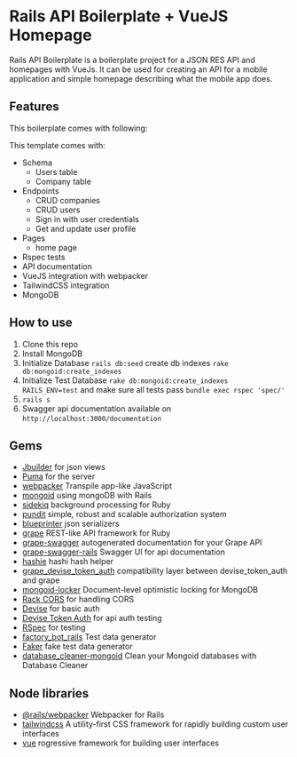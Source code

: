 # Rails API Boilerplate + VueJS Homepage

Rails API Boilerplate is a boilerplate project for a JSON RES API and homepages with VueJs. It can be used for creating an API for a mobile application and simple homepage describing what the mobile app does.

## Features

This boilerplate comes with following:

This template comes with:
- Schema
  - Users table
  - Company table
- Endpoints
  - CRUD companies
  - CRUD users
  - Sign in with user credentials
  - Get and update user profile
- Pages
  - home page
- Rspec tests
- API documentation
- VueJS integration with webpacker
- TailwindCSS integration
- MongoDB

## How to use

1. Clone this repo
1. Install MongoDB
1. Initialize Database `rails db:seed` create db indexes `rake db:mongoid:create_indexes`
1. Initialize Test Database  `rake db:mongoid:create_indexes  RAILS_ENV=test` and make sure all tests pass `bundle exec rspec 'spec/'`
1. `rails s`
1. Swagger api documentation available on `http://localhost:3000/documentation`

## Gems

- [Jbuilder](https://github.com/rails/jbuilder) for json views
- [Puma](https://github.com/puma/puma) for the server
- [webpacker](https://github.com/rails/webpacker) Transpile app-like JavaScript
- [mongoid](https://github.com/mongodb/mongoid/) using mongoDB with Rails
- [sidekiq](https://github.com/mperham/sidekiq) background processing for Ruby
- [pundit](https://github.com/varvet/pundit) simple, robust and scalable authorization system
- [blueprinter](https://github.com/procore/blueprinter) json serializers
- [grape](https://github.com/ruby-grape/grape) REST-like API framework for Ruby
- [grape-swagger](https://github.com/tim-vandecasteele/grape-swagger) autogenerated documentation for your Grape API
- [grape-swagger-rails](https://github.com/ruby-grape/grape-swagger-rails) Swagger UI for api documentation 
- [hashie](https://github.com/hashie/hashie) hashi hash helper
- [grape_devise_token_auth](https://github.com/mcordell/grape_devise_token_auth) compatibility layer between devise_token_auth and grape
- [mongoid-locker](https://github.com/mongoid/mongoid-locker) Document-level optimistic locking for MongoDB
- [Rack CORS](https://github.com/cyu/rack-cors) for handling CORS
- [Devise](https://github.com/plataformatec/devise) for basic auth
- [Devise Token Auth](https://github.com/lynndylanhurley/devise_token_auth) for api auth 
testing
- [RSpec](https://github.com/rspec/rspec) for testing
- [factory_bot_rails](https://github.com/thoughtbot/factory_bot_rails) Test data generator
- [Faker](https://github.com/stympy/faker) fake test data generator
- [database_cleaner-mongoid](https://github.com/DatabaseCleaner/database_cleaner-mongoid) Clean your Mongoid databases with Database Cleaner

## Node libraries

- [@rails/webpacker](https://github.com/rails/webpacker) Webpacker for Rails
- [tailwindcss](https://github.com/tailwindlabs/tailwindcss) A utility-first CSS framework for rapidly building custom user interfaces
- [vue](https://github.com/vuejs/vue) rogressive framework for building user interfaces
